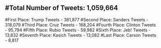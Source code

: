 #Total Number of Tweets: 1,059,664 
---
#First Place: Trump Tweets - 381,877
#Second Place: Sanders Tweets - 318,079
#Third Place: Cruz Tweets - 168,204
#Fourth Place: Clinton Tweets - 95,794
#Fifth Place: Rubio Tweets - 59,982
#Sixth Place: Jeb! Tweets - 13,832
#Seventh Place: Kasich Tweets - 13,082
#Last Place: Carson Tweets - 8,817
